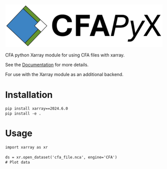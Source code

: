 ![CFAPyX long logo: Blue, Green and White squares arranged in Diamond formation](https://github.com/cedadev/CFAPyX/blob/main/docs/source/_images/CFAPyX_long.jpg)

CFA python Xarray module for using CFA files with xarray.

See the [Documentation](https://cedadev.github.io/CFAPyX/) for more details.

For use with the Xarray module as an additional backend.

# Installation

```
pip install xarray==2024.6.0
pip install -e .
```

# Usage

```
import xarray as xr

ds = xr.open_dataset('cfa_file.nca', engine='CFA')
# Plot data

```
